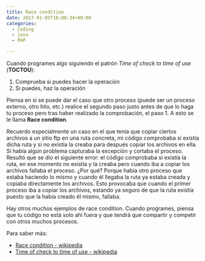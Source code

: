 ```yaml
---
title: Race condition
date: 2017-01-05T16:08:34+00:00
categories:
  - Coding
  - java
  - PHP

---
```

Cuando programes algo siguiendo el patrón *Time of check to time of use* (**TOCTOU**):

  1. Comprueba si puedes hacer la operación
  2. Si puedes, haz la operación

Piensa en si se puede dar el caso que otro proceso (puede ser un proceso externo, otro hilo, etc.) realice el segundo paso justo antes de que lo haga tu proceso pero tras haber realizado la comprobación, el paso 1. A esto se le llama **Race condition**.

Recuerdo especialmente un caso en el que tenía que copiar ciertos archivos a un sitio ftp en una ruta concreta, mi código comprobaba si existía dicha ruta y si no existía la creaba para después copiar los archivos en ella. Si había algún problema capturaba la excepción y cortaba el proceso. Resultó que se dio el siguiente error: el código comprobaba si existía la ruta, en ese momento no existía y la creaba pero cuando iba a copiar los archivos fallaba el proceso. ¿Por qué? Porque había otro proceso que estaba haciendo lo mismo y cuando él llegaba la ruta ya estaba creada y copiaba directamente los archivos. Esto provocaba que cuando el primer proceso iba a copiar los archivos, estando ya seguro de que la ruta existía puesto que la había creado él mismo, fallaba.

Hay otros muchos ejemplos de race condition. Cuando programes, piensa que tu código no está solo ahí fuera y que tendrá que compartir y competir con otros muchos procesos.

Para saber más:

  * [Race condition - wikipedia](https://en.wikipedia.org/wiki/Race_condition)
  * [Time of check to time of use - wikipedia][1]

 [1]: https://en.wikipedia.org/wiki/Time_of_check_to_time_of_use
